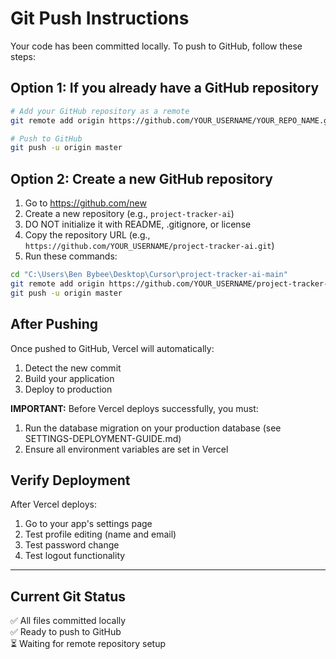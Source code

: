 # Git Push Instructions

Your code has been committed locally. To push to GitHub, follow these steps:

## Option 1: If you already have a GitHub repository

```bash
# Add your GitHub repository as a remote
git remote add origin https://github.com/YOUR_USERNAME/YOUR_REPO_NAME.git

# Push to GitHub
git push -u origin master
```

## Option 2: Create a new GitHub repository

1. Go to https://github.com/new
2. Create a new repository (e.g., `project-tracker-ai`)
3. DO NOT initialize it with README, .gitignore, or license
4. Copy the repository URL (e.g., `https://github.com/YOUR_USERNAME/project-tracker-ai.git`)
5. Run these commands:

```bash
cd "C:\Users\Ben Bybee\Desktop\Cursor\project-tracker-ai-main"
git remote add origin https://github.com/YOUR_USERNAME/project-tracker-ai.git
git push -u origin master
```

## After Pushing

Once pushed to GitHub, Vercel will automatically:

1. Detect the new commit
2. Build your application
3. Deploy to production

**IMPORTANT:** Before Vercel deploys successfully, you must:

1. Run the database migration on your production database (see SETTINGS-DEPLOYMENT-GUIDE.md)
2. Ensure all environment variables are set in Vercel

## Verify Deployment

After Vercel deploys:

1. Go to your app's settings page
2. Test profile editing (name and email)
3. Test password change
4. Test logout functionality

---

## Current Git Status

✅ All files committed locally  
✅ Ready to push to GitHub  
⏳ Waiting for remote repository setup

